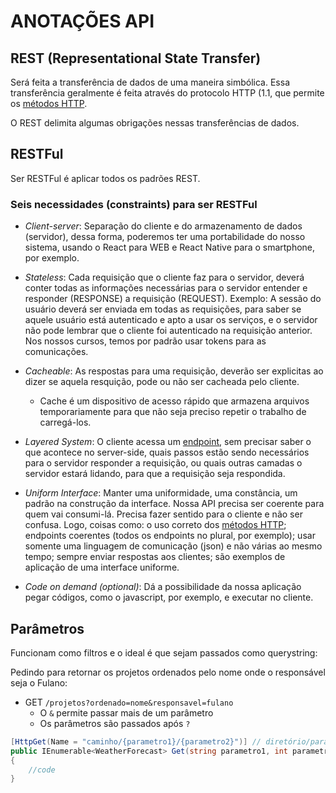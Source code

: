 # ANOTAÇÕES API

## REST (Representational State Transfer)

Será feita a transferência de dados de uma maneira simbólica. Essa transferência geralmente é feita através do protocolo HTTP (1.1, que permite os [métodos HTTP](#métodos-http).

O REST delimita algumas obrigações nessas transferências de dados.


## RESTFul

Ser RESTFul é aplicar todos os padrões REST.


### Seis necessidades (constraints) para ser RESTFul

- *Client-server*: Separação do cliente e do armazenamento de dados (servidor), dessa forma, poderemos ter uma portabilidade do nosso sistema, usando o React para WEB e React Native para o smartphone, por exemplo.

- *Stateless*: Cada requisição que o cliente faz para o servidor, deverá conter todas as informações necessárias para o servidor entender e responder (RESPONSE) a requisição (REQUEST). Exemplo: A sessão do usuário deverá ser enviada em todas as requisições, para saber se aquele usuário está autenticado e apto a usar os serviços, e o servidor não pode lembrar que o cliente foi autenticado na requisição anterior. Nos nossos cursos, temos por padrão usar tokens para as comunicações.

- *Cacheable*: As respostas para uma requisição, deverão ser explicitas ao dizer se aquela resquição, pode ou não ser cacheada pelo cliente.
    - Cache é um dispositivo de acesso rápido que armazena arquivos temporariamente para que não seja preciso repetir o trabalho de carregá-los.

- *Layered System*: O cliente acessa um [endpoint](#endpoint), sem precisar saber o que acontece no server-side, quais passos estão sendo necessários para o servidor responder a requisição, ou quais outras camadas o servidor estará lidando, para que a requisição seja respondida.

- *Uniform Interface*: Manter uma uniformidade, uma constância, um padrão na construção da interface. Nossa API precisa ser coerente para quem vai consumi-lá. Precisa fazer sentido para o cliente e não ser confusa. Logo, coisas como: o uso correto dos [métodos HTTP](#métodos-http); endpoints coerentes (todos os endpoints no plural, por exemplo); usar somente uma linguagem de comunicação (json) e não várias ao mesmo tempo; sempre enviar respostas aos clientes; são exemplos de aplicação de uma interface uniforme.

- *Code on demand (optional)*: Dá a possibilidade da nossa aplicação pegar códigos, como o javascript, por exemplo, e executar no cliente.


## Parâmetros

Funcionam como filtros e o ideal é que sejam passados como querystring:

Pedindo para retornar os projetos ordenados pelo nome onde o responsável seja o Fulano:

- GET `/projetos?ordenado=nome&responsavel=fulano` 
    - O `&` permite passar mais de um parâmetro
    - Os parâmetros são passados após `?`

```cs
[HttpGet(Name = "caminho/{parametro1}/{parametro2}")] // diretório/param1/param2
public IEnumerable<WeatherForecast> Get(string parametro1, int parametro2) //get parâmetros
{
    //code
}
```
